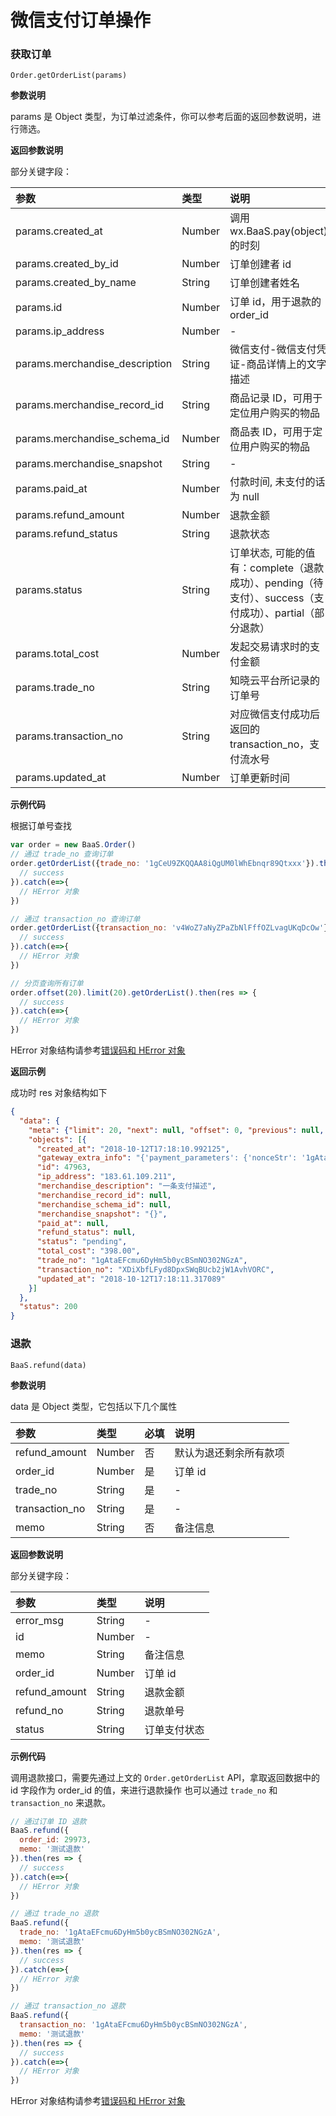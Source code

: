 # 微信支付订单操作

### 获取订单

`Order.getOrderList(params)`

**参数说明**

params 是 Object 类型，为订单过滤条件，你可以参考后面的返回参数说明，进行筛选。

**返回参数说明**

部分关键字段：

| 参数                            | 类型    | 说明 |
| :----------------------------- | :----- | :-- |
| params.created_at              | Number | 调用 wx.BaaS.pay(object) 的时刻 |
| params.created_by_id           | Number | 订单创建者 id |
| params.created_by_name         | String | 订单创建者姓名 |
| params.id                      | Number | 订单 id，用于退款的 order_id |
| params.ip_address              | Number | - |
| params.merchandise_description | String | 微信支付-微信支付凭证-商品详情上的文字描述 |
| params.merchandise_record_id   | String | 商品记录 ID，可用于定位用户购买的物品 |
| params.merchandise_schema_id   | Number | 商品表 ID，可用于定位用户购买的物品 |
| params.merchandise_snapshot    | String | - |
| params.paid_at                 | Number | 付款时间, 未支付的话为 null |
| params.refund_amount           | Number | 退款金额 |
| params.refund_status           | String | 退款状态 |
| params.status                  | String | 订单状态, 可能的值有：complete（退款成功）、pending（待支付）、success（支付成功）、partial（部分退款） |
| params.total_cost              | Number | 发起交易请求时的支付金额 |
| params.trade_no                | String | 知晓云平台所记录的订单号 |
| params.transaction_no          | String | 对应微信支付成功后返回的 transaction_no，支付流水号 |
| params.updated_at              | Number | 订单更新时间 |

**示例代码**

根据订单号查找
```js
var order = new BaaS.Order()
// 通过 trade_no 查询订单
order.getOrderList({trade_no: '1gCeU9ZKQQAA8iQgUM0lWhEbnqr89Qtxxx'}).then(res => {
  // success
}).catch(e=>{
  // HError 对象
})

// 通过 transaction_no 查询订单
order.getOrderList({transaction_no: 'v4WoZ7aNyZPaZbNlFffOZLvagUKqDcOw'}).then(res => {
  // success
}).catch(e=>{
  // HError 对象
})

// 分页查询所有订单
order.offset(20).limit(20).getOrderList().then(res => {
  // success
}).catch(e=>{
  // HError 对象
})
```

HError 对象结构请参考[错误码和 HError 对象](/js-sdk/error-code.md)

**返回示例**

成功时 res 对象结构如下

```json
{
  "data": {
    "meta": {"limit": 20, "next": null, "offset": 0, "previous": null, "total_count": 1},
    "objects": [{
      "created_at": "2018-10-12T17:18:10.992125",
      "gateway_extra_info": "{'payment_parameters': {'nonceStr': '1gAtaFdVpelLBqH1iNu6Drny159aN7CL', 'timeStamp': '1539335891', 'appId': 'xxxxxxxxx', 'signType': 'MD5', 'paySign': '9A9277CEDBE9A47B5A0E4CD664E3A6E9', 'package': 'prepay_id=wx121718113084277cb388281e2112421151'}}",
      "id": 47963,
      "ip_address": "183.61.109.211",
      "merchandise_description": "一条支付描述",
      "merchandise_record_id": null,
      "merchandise_schema_id": null,
      "merchandise_snapshot": "{}",
      "paid_at": null,
      "refund_status": null,
      "status": "pending",
      "total_cost": "398.00",
      "trade_no": "1gAtaEFcmu6DyHm5b0ycBSmNO302NGzA",
      "transaction_no": "XDiXbfLFyd8DpxSWqBUcb2jW1AvhVORC",
      "updated_at": "2018-10-12T17:18:11.317089"
    }]
  },
  "status": 200
}
```

### 退款

`BaaS.refund(data)`

**参数说明**

data 是 Object 类型，它包括以下几个属性

| 参数           | 类型   | 必填 | 说明 |
| :------------ | :----- | :-- | :-- |
| refund_amount | Number | 否  | 默认为退还剩余所有款项  |
| order_id      | Number | 是  | 订单 id |
| trade_no      | String | 是  | - |
| transaction_no| String | 是  | - |
| memo          | String | 否  | 备注信息 |

**返回参数说明**

部分关键字段：

| 参数           | 类型   | 说明 |
| :------------ | :----- | :-- |
| error_msg     | String | - |
| id            | Number | - |
| memo          | String | 备注信息 |
| order_id      | Number | 订单 id |
| refund_amount | String | 退款金额 |
| refund_no     | String | 退款单号 |
| status        | String | 订单支付状态 |

**示例代码**

调用退款接口，需要先通过上文的 `Order.getOrderList` API，拿取返回数据中的 id 字段作为 order_id 的值，来进行退款操作
也可以通过 `trade_no` 和 `transaction_no` 来退款。

```js
// 通过订单 ID 退款
BaaS.refund({
  order_id: 29973,
  memo: '测试退款'
}).then(res => {
  // success
}).catch(e=>{
  // HError 对象
})

// 通过 trade_no 退款
BaaS.refund({
  trade_no: '1gAtaEFcmu6DyHm5b0ycBSmNO302NGzA',
  memo: '测试退款'
}).then(res => {
  // success
}).catch(e=>{
  // HError 对象
})

// 通过 transaction_no 退款
BaaS.refund({
  transaction_no: '1gAtaEFcmu6DyHm5b0ycBSmNO302NGzA',
  memo: '测试退款'
}).then(res => {
  // success
}).catch(e=>{
  // HError 对象
})
```

HError 对象结构请参考[错误码和 HError 对象](/js-sdk/error-code.md)
